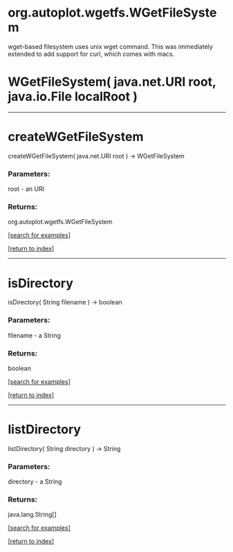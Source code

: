 # org.autoplot.wgetfs.WGetFileSystem

wget-based filesystem uses unix wget command.  This was immediately
 extended to add support for curl, which comes with macs.

# WGetFileSystem( java.net.URI root, java.io.File localRoot )


***
<a name="createWGetFileSystem"></a>
# createWGetFileSystem
createWGetFileSystem( java.net.URI root ) &rarr; WGetFileSystem



### Parameters:
root - an URI

### Returns:
org.autoplot.wgetfs.WGetFileSystem


<a href="https://github.com/autoplot/dev/search?q=createWGetFileSystem&unscoped_q=createWGetFileSystem">[search for examples]</a>

<a href="https://github.com/autoplot/documentation/blob/master/javadoc/index-all.md">[return to index]</a>

***
<a name="isDirectory"></a>
# isDirectory
isDirectory( String filename ) &rarr; boolean



### Parameters:
filename - a String

### Returns:
boolean


<a href="https://github.com/autoplot/dev/search?q=isDirectory&unscoped_q=isDirectory">[search for examples]</a>

<a href="https://github.com/autoplot/documentation/blob/master/javadoc/index-all.md">[return to index]</a>

***
<a name="listDirectory"></a>
# listDirectory
listDirectory( String directory ) &rarr; String



### Parameters:
directory - a String

### Returns:
java.lang.String[]


<a href="https://github.com/autoplot/dev/search?q=listDirectory&unscoped_q=listDirectory">[search for examples]</a>

<a href="https://github.com/autoplot/documentation/blob/master/javadoc/index-all.md">[return to index]</a>

